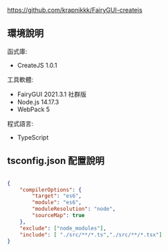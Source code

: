 https://github.com/krapnikkk/FairyGUI-createjs

## 環境說明

函式庫:
- CreateJS 1.0.1

工具軟體:
- FairyGUI 2021.3.1 社群版
- Node.js 14.17.3
- WebPack 5

程式語言:
- TypeScript

## tsconfig.json 配置說明

```json

{
    "compilerOptions": {
        "target": "es6",
        "module": "es6",
        "moduleResolution": "node",
        "sourceMap": true
    },
    "exclude": ["node_modules"],
    "include": [ "./src/**/*.ts","./src/**/*.tsx"]
}

```